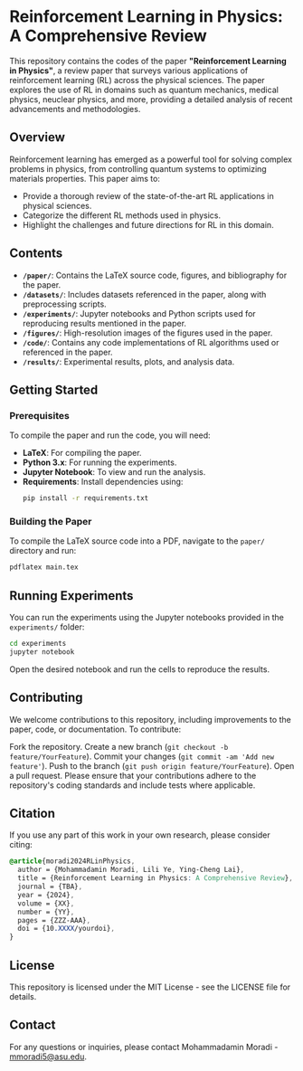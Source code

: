 # Reinforcement Learning in Physics: A Comprehensive Review

This repository contains the codes of the paper **"Reinforcement Learning in Physics"**, a review paper that surveys various applications of reinforcement learning (RL) across the physical sciences. The paper explores the use of RL in domains such as quantum mechanics, medical physics, neuclear physics, and more, providing a detailed analysis of recent advancements and methodologies.

## Overview

Reinforcement learning has emerged as a powerful tool for solving complex problems in physics, from controlling quantum systems to optimizing materials properties. This paper aims to:

- Provide a thorough review of the state-of-the-art RL applications in physical sciences.
- Categorize the different RL methods used in physics.
- Highlight the challenges and future directions for RL in this domain.

## Contents

- **`/paper/`**: Contains the LaTeX source code, figures, and bibliography for the paper.
- **`/datasets/`**: Includes datasets referenced in the paper, along with preprocessing scripts.
- **`/experiments/`**: Jupyter notebooks and Python scripts used for reproducing results mentioned in the paper.
- **`/figures/`**: High-resolution images of the figures used in the paper.
- **`/code/`**: Contains any code implementations of RL algorithms used or referenced in the paper.
- **`/results/`**: Experimental results, plots, and analysis data.

## Getting Started

### Prerequisites

To compile the paper and run the code, you will need:

- **LaTeX**: For compiling the paper.
- **Python 3.x**: For running the experiments.
- **Jupyter Notebook**: To view and run the analysis.
- **Requirements**: Install dependencies using:
    ```bash
    pip install -r requirements.txt
    ```

### Building the Paper

To compile the LaTeX source code into a PDF, navigate to the `paper/` directory and run:

```bash
pdflatex main.tex
```

## Running Experiments
You can run the experiments using the Jupyter notebooks provided in the ```experiments/``` folder:

```bash
cd experiments
jupyter notebook
```

Open the desired notebook and run the cells to reproduce the results.

## Contributing
We welcome contributions to this repository, including improvements to the paper, code, or documentation. To contribute:

Fork the repository.
Create a new branch (```git checkout -b feature/YourFeature```).
Commit your changes (```git commit -am 'Add new feature'```).
Push to the branch (```git push origin feature/YourFeature```).
Open a pull request.
Please ensure that your contributions adhere to the repository's coding standards and include tests where applicable.

## Citation
If you use any part of this work in your own research, please consider citing:

```css
@article{moradi2024RLinPhysics,
  author = {Mohammadamin Moradi, Lili Ye, Ying-Cheng Lai},
  title = {Reinforcement Learning in Physics: A Comprehensive Review},
  journal = {TBA},
  year = {2024},
  volume = {XX},
  number = {YY},
  pages = {ZZZ-AAA},
  doi = {10.XXXX/yourdoi},
}
```

## License
This repository is licensed under the MIT License - see the LICENSE file for details.

## Contact
For any questions or inquiries, please contact Mohammadamin Moradi - mmoradi5@asu.edu.
